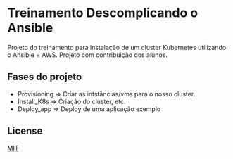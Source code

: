 # Treinamento Descomplicando o Ansible

Projeto do treinamento para instalação de um cluster Kubernetes utilizando o Ansible + AWS.
Projeto com contribuição dos alunos.

## Fases do projeto
- Provisioning => Criar as intstâncias/vms para o nosso cluster.
- Install_K8s => Criação do cluster, etc.
- Deploy_app => Deploy de uma aplicação exemplo

## License
[MIT](https://choosealicense.com/licenses/mit/)